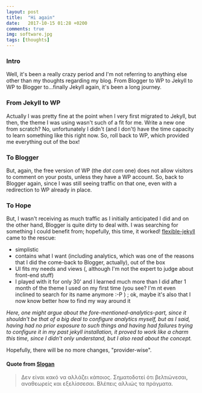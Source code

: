 ```yaml
---
layout: post
title:  "Hi again"
date:   2017-10-15 01:28 +0200
comments: true
img: software.jpg
tags: [thoughts]
---
```

### Intro

Well, it's been a really crazy period and I'm not referring to anything else other than my thoughts regarding my blog.
From Blogger to WP to Jekyll to WP to Blogger to...finally Jekyll again, it's been a long journey.

### From Jekyll to WP
Actually I was pretty fine at the point when I very first migrated to Jekyll, but then, the theme I was using wasn't such of a fit for me. Write a new one from scratch? No, unfortunately I didn't (and I don't) have the time capacity to learn something like this right now.
So, roll back to WP, which provided me everything out of the box!

### To Blogger
But, again, the free version of WP (the <em>dot com</em> one) does not allow visitors to comment on your posts, unless they have a WP account.
So, back to Blogger again, since I was still seeing traffic on that one, even with a redirection to WP already in place.

### To Hope
But, I wasn't receiving as much traffic as I initially anticipated I did and on the other hand, Blogger is quite dirty to deal with. I was searching for something I could benefit from; hopefully, this time, it worked! [flexible-jekyll](https://github.com/artemsheludko/flexible-jekyll) came to the rescue:

- simplistic
- contains what I want (including analytics, which was one of the reasons that I did the come-back to Blogger, actually), out of the box
- UI fits my needs and views (, although I'm not the expert to judge about front-end stuff)
- I played with it for only 30' and I learned much more than I did after 1 month of the theme I used on my first time (you see? I'm nt even inclined to search for its name anymore :-P ) ; ok, maybe it's also that I now know better how to find my way around it

<em>Here, one might argue about the fore-mentioned-analytics-part, since it shouldn't be that of a big deal to configure analytics myself, but as I said, having had no prior exposure to such things and having had failures trying to configure it in my past jekyll installation, it proved to work like a charm this time, since I didn't only understand, but I also read about the concept.</em>

Hopefully, there will be no more changes, "provider-wise".

#### Quote from [Slogan](https://www.youtube.com/watch?v=fW6em2eNLQ4)
> Δεν είναι κακό να αλλάζει κάποιος. Σηματοδοτεί ότι βελτιώνεσαι, αναθεωρείς και εξελίσσεσαι. Βλέπεις αλλιώς τα πράγματα.




